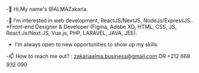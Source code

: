 -👋 Hi,My name's @ALMAZakaria.

-👀 I’m interested in web development, ReactJS/NextJS, NodeJs/ExpressJS..
*Front-end Designer & Developer (Figma, Adobe XD, HTML, CSS, JS, React.Js/Next.JS, Vue.js, PHP, LARAVEL, JAVA, JEE).

- I’m always open to new opportunities to show up my skills

-📫 How to reach me out? : zakariaalma.business@gmail.com OR +212 668 932 090
